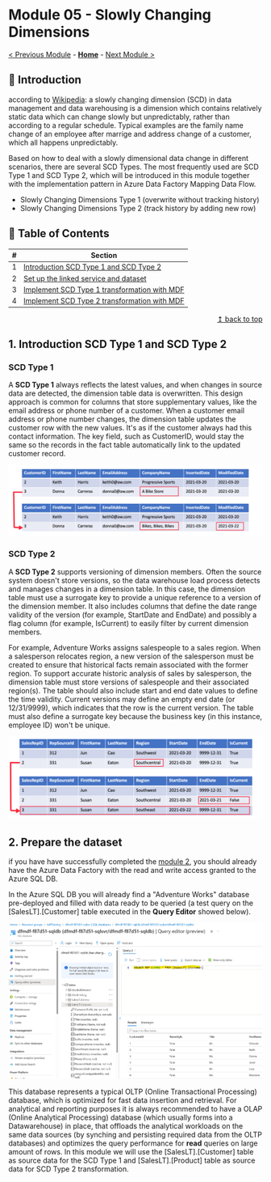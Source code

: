 # Module 05 - Slowly Changing Dimensions

[< Previous Module](../modules/module04.md) - **[Home](../README.md)** - [Next Module >](../modules/module05.md)

## :loudspeaker: Introduction

according to [Wikipedia](https://en.wikipedia.org/wiki/Slowly_changing_dimension): a slowly changing dimension (SCD) in data management and data warehousing is a dimension which contains relatively static data which can change slowly but unpredictably, rather than according to a regular schedule. Typical examples are the family name change of an employee after marrige and address change of a customer, which all happens unpredictably.

Based on how to deal with a slowly dimensional data change in different scenarios, there are several SCD Types. The most frequently used are SCD Type 1 and SCD Type 2, which will be introduced in this module together with the implementation pattern in Azure Data Factory Mapping Data Flow. 


* Slowly Changing Dimensions Type 1 (overwrite without tracking history)
* Slowly Changing Dimensions Type 2 (track history by adding new row)

## :bookmark_tabs: Table of Contents

| #  | Section |
| --- | --- |
| 1 | [Introduction SCD Type 1 and SCD Type 2](#1-introduction-scd-type-1-and-scd-type-2) |
| 2 | [Set up the linked service and dataset](#2-set-up-the-linked-service-and-dataset) |
| 3 | [Implement SCD Type 1 transformation with MDF](#3-implement-sdc-type-1-transformation-with-MDF) |
| 4 | [Implement SCD Type 2 transformation with MDF](#4-implement-sdc-type-2-transformation-with-MDF) |

<div align="right"><a href="#module-05---slowly-changing-dimensions">↥ back to top</a></div>

## 1. Introduction SCD Type 1 and SCD Type 2

### SCD Type 1
A **SCD Type 1** always reflects the latest values, and when changes in source data are detected, the dimension table data is overwritten. This design approach is common for columns that store supplementary values, like the email address or phone number of a customer. When a customer email address or phone number changes, the dimension table updates the customer row with the new values. It's as if the customer always had this contact information. The key field, such as CustomerID, would stay the same so the records in the fact table automatically link to the updated customer record.

<kbd> <img src="../images/module05/slowly-changing-dimensions-type-1-change.png" alt="example of SCD Type 1" /> </kbd>

### SCD Type 2
A **SCD Type 2** supports versioning of dimension members. Often the source system doesn't store versions, so the data warehouse load process detects and manages changes in a dimension table. In this case, the dimension table must use a surrogate key to provide a unique reference to a version of the dimension member. It also includes columns that define the date range validity of the version (for example, StartDate and EndDate) and possibly a flag column (for example, IsCurrent) to easily filter by current dimension members.

For example, Adventure Works assigns salespeople to a sales region. When a salesperson relocates region, a new version of the salesperson must be created to ensure that historical facts remain associated with the former region. To support accurate historic analysis of sales by salesperson, the dimension table must store versions of salespeople and their associated region(s). The table should also include start and end date values to define the time validity. Current versions may define an empty end date (or 12/31/9999), which indicates that the row is the current version. The table must also define a surrogate key because the business key (in this instance, employee ID) won't be unique.

<kbd> <img src="../images/module05/slowly-changing-dimensions-type-2-change.png" alt="example of SCD Type 2" /> </kbd>

## 2. Prepare the dataset
if you have have successfully completed the [module 2](../modules/module02.md), you should already have the Azure Data Factory with the read and write access granted to the Azure SQL DB.

In the Azure SQL DB you will already find a "Adventure Works" database pre-deployed and filled with data ready to be queried (a test query on the [SalesLT].[Customer] table executed in the **Query Editor** showed below).

<kbd> <img src="../images/module05/test-query-azuresqldb.png" alt="example of SCD Type 2" /> </kbd>

This database represents a typical OLTP (Online Transactional Processing) database, which is optimized for fast data insertion and retrieval. For analytical and reporting purposes it is always recommended to have a OLAP (Online Analytical Processing) database (which usually forms into a Datawarehouse) in place, that offloads the analytical workloads on the same data sources (by synching and persisting required data from the OLTP databases) and optimizes the query performance for **read** queries on large amount of rows. 
In this module we will use the [SalesLT].[Customer] table as source data for the SCD Type 1 and [SalesLT].[Product] table as source data for SCD Type 2 transformation.
